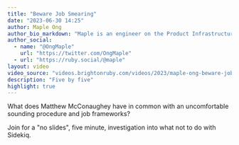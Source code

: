 ```yaml
---
title: "Beware Job Smearing"
date: "2023-06-30 14:25"
author: Maple Ong
author_bio_markdown: "Maple is an engineer on the Product Infrastructure team at Gusto. She enjoys giving talks about Ruby and is a member of the WNB.rb community. Maple's currently based out of NYC and tries really hard not to make that her personality."
author_social:
  - name: "@OngMaple"
    url: "https://twitter.com/OngMaple"
  - url: "https://ruby.social/@maple"
layout: video
video_source: "videos.brightonruby.com/videos/2023/maple-ong-beware-job-smearing.mp4"
description: "Five by five"
highlight: true
---
```


What does Matthew McConaughey have in common with an uncomfortable sounding procedure and job frameworks?

Join for a "no slides", five minute, investigation into what not to do with Sidekiq.